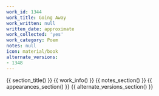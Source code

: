 ```yaml
---
work_id: 1344
work_title: Going Away
work_written: null
written_date: approximate
work_collected: 'yes'
work_category: Poem
notes: null
icon: material/book
alternate_versions:
- 1348
---
```


{{ section_title() }}
{{ work_info() }}
{{ notes_section() }}
{{ appearances_section() }}
{{ alternate_versions_section() }}